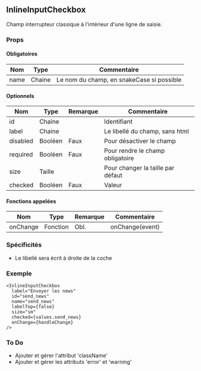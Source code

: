 ## InlineInputCheckbox

Champ interrupteur classique à l'intérieur d'une ligne de saisie.

### Props

#### Obligatoires

| Nom     | Type    | Commentaire                                      |
| ------- | ------- | ------------------------------------------------ |
| name    | Chaine  | Le nom du champ, en snakeCase si possible        |

#### Optionnels

| Nom      | Type    | Remarque | Commentaire                       |
| -------- | ------- | -------- | --------------------------------- |
| id       | Chaine  |          | Identifiant                       |
| label    | Chaine  |          | Le libellé du champ, sans html    |
| disabled | Booléen | Faux     | Pour désactiver le champ          |
| required | Booléen | Faux     | Pour rendre le champ obligatoire  |
| size     | Taille  |          | Pour changer la taille par défaut |
| checked  | Booléen | Faux     | Valeur                            |

#### Fonctions appelées

| Nom          | Type     | Remarque | Commentaire                                       |
| ------------ | -------- | -------- | ------------------------------------------------- |
| onChange     | Fonction | Obl.     | onChange(event)                                   |


### Spécificités

- Le libellé sera écrit à droite de la coche

### Exemple

```
<InlineInputCheckbox
  label="Envoyer les news"
  id="send_news"
  name="send_news"
  labelTop={false}
  size="sm"
  checked={values.send_news}
  onChange={handleChange}
/>
```

### To Do

- Ajouter et gérer l'attribut 'className'
- Ajouter et gérer les attributs 'error' et 'warning'
